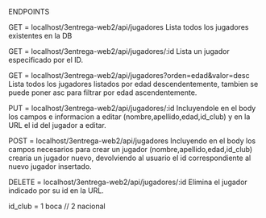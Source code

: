 ENDPOINTS

GET = localhost/3entrega-web2/api/jugadores
Lista todos los jugadores existentes en la DB

GET = localhost/3entrega-web2/api/jugadores/:id
Lista un jugador especificado por el ID.

GET = localhost/3entrega-web2/api/jugadores?orden=edad&valor=desc
Lista todos los jugadores listados por edad descendentemente, tambien se puede poner asc para filtrar por edad ascendentemente.

PUT = localhost/3entrega-web2/api/jugadores/:id
Incluyendole en el body los campos e informacion a editar (nombre,apellido,edad,id_club) y en la URL el id del jugador a editar.

POST = localhost/3entrega-web2/api/jugadores
Incluyendo en el body los campos necesarios para crear un jugador (nombre,apellido,edad,id_club) crearia un jugador nuevo, devolviendo al usuario el id correspondiente al nuevo jugador insertado.

DELETE = localhost/3entrega-web2/api/jugadores/:id
Elimina el jugador indicado por su id en la URL.

id_club = 1 boca // 2 nacional
